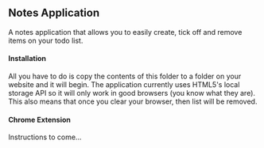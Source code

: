 ## Notes Application

A notes application that allows you to easily create, tick off and remove items on your todo list.

#### Installation
All you have to do is copy the contents of this folder to a folder on your website and it will begin. The application currently uses HTML5's local storage API so it will only work in good browsers (you know what they are). This also means that once you clear your browser, then list will be removed.

#### Chrome Extension
Instructions to come...